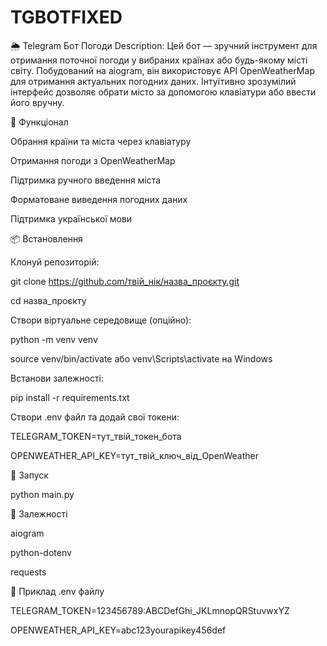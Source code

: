 # TGBOTFIXED

🌦 Telegram Бот Погоди Description: Цей бот — зручний інструмент для отримання поточної погоди у вибраних країнах або будь-якому місті світу. Побудований на aiogram, він використовує API OpenWeatherMap для отримання актуальних погодних даних. Інтуїтивно зрозумілий інтерфейс дозволяє обрати місто за допомогою клавіатури або ввести його вручну.

🔧 Функціонал

Обрання країни та міста через клавіатуру

Отримання погоди з OpenWeatherMap

Підтримка ручного введення міста

Форматоване виведення погодних даних

Підтримка української мови

📦 Встановлення

Клонуй репозиторій:

git clone https://github.com/твій_нік/назва_проєкту.git

cd назва_проєкту

Створи віртуальне середовище (опційно):

python -m venv venv

source venv/bin/activate або venv\Scripts\activate на Windows

Встанови залежності:

pip install -r requirements.txt

Створи .env файл та додай свої токени:

TELEGRAM_TOKEN=тут_твій_токен_бота

OPENWEATHER_API_KEY=тут_твій_ключ_від_OpenWeather

🚀 Запуск

python main.py

🧪 Залежності

aiogram

python-dotenv

requests

📝 Приклад .env файлу

TELEGRAM_TOKEN=123456789:ABCDefGhi_JKLmnopQRStuvwxYZ

OPENWEATHER_API_KEY=abc123yourapikey456def
